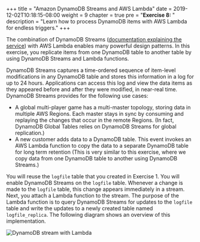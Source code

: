 +++
title = "Amazon DynamoDB Streams and AWS Lambda"
date = 2019-12-02T10:18:15-08:00
weight = 9
chapter = true
pre = "<b>Exercise 8: </b>"
description = "Learn how to process DynamoDB items with AWS Lambda for endless triggers."
+++


The combination of DynamoDB Streams ([documentation explaining the service](https://docs.aws.amazon.com/amazondynamodb/latest/developerguide/Streams.html)) with AWS Lambda enables many powerful design patterns. In this exercise, you replicate items from one DynamoDB table to another table by using DynamoDB Streams and Lambda functions.

DynamoDB Streams captures a time-ordered sequence of item-level modifications in any DynamoDB table and stores this information in a log for up to 24 hours. Applications can access this log and view the data items as they appeared before and after they were modified, in near-real time. DynamoDB Streams provides for the following use cases:

- A global multi-player game has a multi-master topology, storing data in multiple AWS Regions. Each master stays in sync by consuming and replaying the changes that occur in the remote Regions. (In fact, DynamoDB Global Tables relies on DynamoDB Streams for global replication.)
- A new customer adds data to a DynamoDB table. This event invokes an AWS Lambda function to copy the data to a separate DynamoDB table for long term retention (This is very similar to this exercise, where we copy data from one DynamoDB table to another using DynamoDB Streams.)

You will reuse the `logfile` table that you created in Exercise 1. You will enable DynamoDB Streams on the `logfile` table. Whenever a change is made to the `logfile` table, this change appears immediately in a stream. Next, you attach a Lambda function to the stream. The purpose of the Lambda function is to query DynamoDB Streams for updates to the `logfile` table and write the updates to a newly created table named `logfile_replica`. The following diagram shows an overview of this implementation.

![DynamoDB stream with Lambda](/images/image6.jpg)
